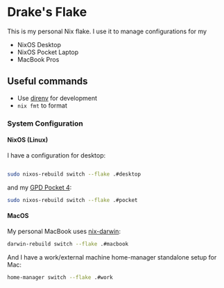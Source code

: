 # Drake's Flake

This is my personal Nix flake. I use it to manage configurations for my

- NixOS Desktop
- NixOS Pocket Laptop
- MacBook Pros

## Useful commands

- Use [direnv](https://github.com/direnv/direnv) for development
- `nix fmt` to format

### System Configuration

#### NixOS (Linux)

I have a configuration for desktop:

```bash

sudo nixos-rebuild switch --flake .#desktop
```

and my [GPD Pocket 4](https://gpd.hk/gpdpocket4):

```sh
sudo nixos-rebuild switch --flake .#pocket
```

#### MacOS

My personal MacBook uses [nix-darwin]():

```bash
darwin-rebuild switch --flake .#macbook
```

And I have a work/external machine home-manager standalone setup for Mac:

```bash
home-manager switch --flake .#work
```


